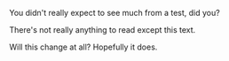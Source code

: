 You didn't really expect to see much from a test, did you?

There's not really anything to read except this text.

Will this change at all? Hopefully it does.

